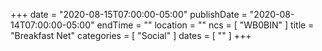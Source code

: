 +++
date = "2020-08-15T07:00:00-05:00"
publishDate = "2020-08-14T07:00:00-05:00"
endTime = ""
location = ""
ncs = [ "WB0BIN" ]
title = "Breakfast Net"
categories = [ "Social" ]
dates = [ "" ]
+++
